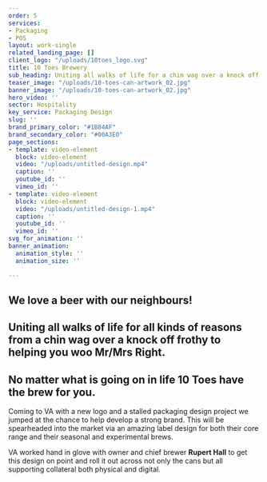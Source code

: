 ```yaml
---
order: 5
services:
- Packaging
- POS
layout: work-single
related_landing_page: []
client_logo: "/uploads/10toes_logo.svg"
title: 10 Toes Brewery
sub_heading: Uniting all walks of life for a chin wag over a knock off frothy
teaser_image: "/uploads/10-toes-can-artwork_02.jpg"
banner_image: "/uploads/10-toes-can-artwork_02.jpg"
hero_video: ''
sector: Hospitality
key_service: Packaging Design
slug: ''
brand_primary_color: "#1B84AF"
brand_secondary_color: "#00A3E0"
page_sections:
- template: video-element
  block: video-element
  video: "/uploads/untitled-design.mp4"
  caption: ''
  youtube_id: ''
  vimeo_id: ''
- template: video-element
  block: video-element
  video: "/uploads/untitled-design-1.mp4"
  caption: ''
  youtube_id: ''
  vimeo_id: ''
svg_for_animation: ''
banner_animation:
  animation_style: ''
  animation_size: ''

---
```

## We love a beer with our neighbours!

## Uniting all walks of life for all kinds of reasons from a chin wag over a knock off frothy to helping you woo Mr/Mrs Right.

## No matter what is going on in life 10 Toes have the  brew for you.

Coming to VA with a new logo and a stalled packaging design project we jumped at the chance to help develop a strong brand. This will be spearheaded into the market via an amazing label design for both their core range and their seasonal and experimental brews.  
  
VA worked hand in glove with owner and chief brewer **Rupert Hall** to get this design on point and roll it out across not only the cans but all supporting collateral both physical and digital.